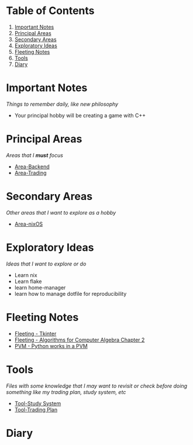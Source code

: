 
# Table of Contents

1.  [Important Notes](#orgc87ce51)
2.  [Principal Areas](#org3b90f74)
3.  [Secondary Areas](#org3fcaa4a)
4.  [Exploratory Ideas](#org174015d)
5.  [Fleeting Notes](#org66abb84)
6.  [Tools](#org1dc0c4a)
7.  [Diary](#org1b14e16)



<a id="orgc87ce51"></a>

# Important Notes

*Things to remember daily, like new philosophy*

-   Your principal hobby will be creating a game with C++


<a id="org3b90f74"></a>

# Principal Areas

*Areas that I **must** focus*

-   [Area-Backend](20250105005315-area_backend.md)
-   [Area-Trading](20250105075303-area_trading.md)


<a id="org3fcaa4a"></a>

# Secondary Areas

*Other areas that I want to explore as a hobby*

-   [Area-nixOS](20250115105430-area_nixos.md)


<a id="org174015d"></a>

# Exploratory Ideas

*Ideas that I want to explore or do*

-   Learn nix
-   Learn flake
-   learn home-manager
-   learn how to manage dotfile for reproducibility


<a id="org66abb84"></a>

# Fleeting Notes

-   [Fleeting - Tkinter](20250109060402-fleeting_tkinter.md)
-   [Fleeting - Algorithms for Computer Algebra Chapter 2](20241229075128-fleeting_algorithms_for_computer_algebra_chapter_2.md)
-   [PVM - Python works in a PVM](20250113114346-pvm_python_works_in_a_pvm.md)


<a id="org1dc0c4a"></a>

# Tools

*Files with some knowledge that I may want to revisit or check before doing something like my trading plan, study system, etc*

-   [Tool-Study System](20250105081735-tool_study_system.md)
-   [Tool-Trading Plan](20250105081815-tool_trading_plan.md)


<a id="org1b14e16"></a>

# Diary

